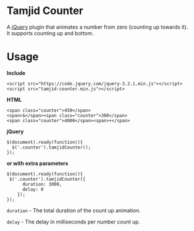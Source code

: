 Tamjid Counter
==========

A [jQuery](https://jquery.com/) plugin that animates a number from zero (counting up towards it). It supports counting up and bottom.

Usage
=====

**Include**

```
<script src="https://code.jquery.com/jquery-3.2.1.min.js"></script>
<script src="tamjid-counter.min.js"></script>
```

**HTML**

```
<span class="counter">450</span>
<span>$</span><span class="counter">300</span>
<span class="counter">4000</span><span>+</span>
```

**jQuery**

```
$(document).ready(function(){
  $('.counter').tamjidCounter();
});
```

**or with extra parameters**

```
$(document).ready(function(){
 $('.counter').tamjidCounter({
      duration: 3000,
      delay: 0
    });
});
```

`duration` - The total duration of the count up animation.

`delay` - The delay in milliseconds per number count up.
